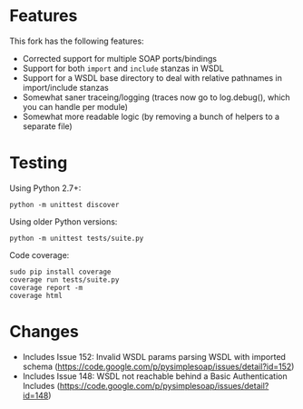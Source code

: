 Features
========

This fork has the following features:

* Corrected support for multiple SOAP ports/bindings
* Support for both `import` and `include` stanzas in WSDL
* Support for a WSDL base directory to deal with relative pathnames in import/include stanzas
* Somewhat saner traceing/logging (traces now go to log.debug(), which you can handle per module)
* Somewhat more readable logic (by removing a bunch of helpers to a separate file)


Testing
=======

Using Python 2.7+:

    python -m unittest discover

Using older Python versions:

    python -m unittest tests/suite.py
  
Code coverage:

    sudo pip install coverage
    coverage run tests/suite.py
    coverage report -m 
    coverage html
    
    
Changes
=======

 * Includes Issue 152: Invalid WSDL params parsing WSDL with imported schema   (https://code.google.com/p/pysimplesoap/issues/detail?id=152)
 * Includes Issue 148: WSDL not reachable behind a Basic Authentication	Includes (https://code.google.com/p/pysimplesoap/issues/detail?id=148)


